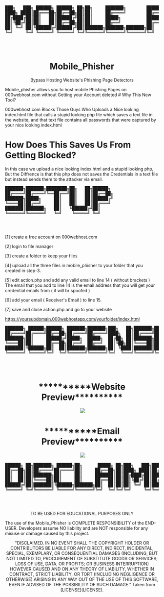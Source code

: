 <div id="maincontent">
<div id="outputFigDisplay" class="fig-ansi">
<pre id="taag_output_text" class="fig-ansi" contenteditable="true">███╗   ███╗ ██████╗ ██████╗ ██╗██╗     ███████╗        ██████╗ ██╗  ██╗██╗███████╗██╗  ██╗███████╗██████╗ 
████╗ ████║██╔═══██╗██╔══██╗██║██║     ██╔════╝        ██╔══██╗██║  ██║██║██╔════╝██║  ██║██╔════╝██╔══██╗
██╔████╔██║██║   ██║██████╔╝██║██║     █████╗          ██████╔╝███████║██║███████╗███████║█████╗  ██████╔╝
██║╚██╔╝██║██║   ██║██╔══██╗██║██║     ██╔══╝          ██╔═══╝ ██╔══██║██║╚════██║██╔══██║██╔══╝  ██╔══██╗
██║ ╚═╝ ██║╚██████╔╝██████╔╝██║███████╗███████╗███████╗██║     ██║  ██║██║███████║██║  ██║███████╗██║  ██║
╚═╝     ╚═╝ ╚═════╝ ╚═════╝ ╚═╝╚══════╝╚══════╝╚══════╝╚═╝     ╚═╝  ╚═╝╚═╝╚══════╝╚═╝  ╚═╝╚══════╝╚═╝  ╚═╝
                                                                                                          </pre>
<div>&nbsp;</div>
</div>
</div>
<h1 align="center">Mobile_Phisher</h1> <p align="center">Bypass Hosting Website's Phishing Page Detectors</p>
Mobile_phisher allows you to host mobile Phishing Pages on 000webhost.com without Getting your Account deleted
# Why This New Tool?

000webhost.com Blocks Those Guys Who Uploads a Nice looking index.html file that calls a stupid looking php file which saves a text file in the website, and that text file contains all passwords that were captured by your nice looking index.html

# How Does This Saves Us From Getting Blocked?
In this case we upload a nice looking index.html and a stupid looking php, But the Diffrence is that this php does not saves the Credentials in a text file but instead sends them to the attacker via email.

<div id="maincontent">
<div id="outputFigDisplay" class="fig-ansi">
<pre id="taag_output_text" class="fig-ansi" contenteditable="true">███████╗███████╗████████╗██╗   ██╗██████╗ 
██╔════╝██╔════╝╚══██╔══╝██║   ██║██╔══██╗
███████╗█████╗     ██║   ██║   ██║██████╔╝
╚════██║██╔══╝     ██║   ██║   ██║██╔═══╝ 
███████║███████╗   ██║   ╚██████╔╝██║     
╚══════╝╚══════╝   ╚═╝    ╚═════╝ ╚═╝     
                                          </pre>
<div>&nbsp;</div>
</div>
</div>

[1] create a free account on 000webhost.com

[2] login to file manager

[3] create a folder to keep your files

[4] upload all the three files in mobile_phisher to your folder that you created in step-3.

[5] edit action.php and add any valid email to line 14 ( without brackets )
The email that you add to line 14 is the email address that you will get your credential emails from ( it will br spoofed )

[6] add your email ( Receiver's Email ) to line 15.


[7] save and close action.php and go to your website

https://yoursubdomain.000webhostapp.com/yourfolder/index.html

<div id="maincontent">
<div id="outputFigDisplay" class="fig-ansi">
<pre id="taag_output_text" class="fig-ansi" contenteditable="true">███████╗ ██████╗██████╗ ███████╗███████╗███╗   ██╗███████╗██╗  ██╗ ██████╗ ████████╗███████╗
██╔════╝██╔════╝██╔══██╗██╔════╝██╔════╝████╗  ██║██╔════╝██║  ██║██╔═══██╗╚══██╔══╝██╔════╝
███████╗██║     ██████╔╝█████╗  █████╗  ██╔██╗ ██║███████╗███████║██║   ██║   ██║   ███████╗
╚════██║██║     ██╔══██╗██╔══╝  ██╔══╝  ██║╚██╗██║╚════██║██╔══██║██║   ██║   ██║   ╚════██║
███████║╚██████╗██║  ██║███████╗███████╗██║ ╚████║███████║██║  ██║╚██████╔╝   ██║   ███████║
╚══════╝ ╚═════╝╚═╝  ╚═╝╚══════╝╚══════╝╚═╝  ╚═══╝╚══════╝╚═╝  ╚═╝ ╚═════╝    ╚═╝   ╚══════╝
                                                                                            </pre>
<div>&nbsp;</div>
</div>
</div>
<h1 align="center">**********Website Preview**********</h1>

<p align="center">
  <img src="http://pwnedbyme.000webhostapp.com/preview.jpg">
</p>

<h1 align="center">**********Email Preview**********</h1>

<p align="center">
  <img src="http://pwnedbyme.000webhostapp.com/preview1.jpg">
</p>






<div id="maincontent">
<div id="outputFigDisplay" class="fig-ansi">
<pre id="taag_output_text" class="fig-ansi" contenteditable="true">██████╗ ██╗███████╗ ██████╗██╗      █████╗ ██╗███╗   ███╗███████╗██████╗ 
██╔══██╗██║██╔════╝██╔════╝██║     ██╔══██╗██║████╗ ████║██╔════╝██╔══██╗
██║  ██║██║███████╗██║     ██║     ███████║██║██╔████╔██║█████╗  ██████╔╝
██║  ██║██║╚════██║██║     ██║     ██╔══██║██║██║╚██╔╝██║██╔══╝  ██╔══██╗
██████╔╝██║███████║╚██████╗███████╗██║  ██║██║██║ ╚═╝ ██║███████╗██║  ██║
╚═════╝ ╚═╝╚══════╝ ╚═════╝╚══════╝╚═╝  ╚═╝╚═╝╚═╝     ╚═╝╚══════╝╚═╝  ╚═╝
                                                                         </pre>
<div>&nbsp;</div>
</div>
</div>
<p align="center">
  TO BE USED FOR EDUCATIONAL PURPOSES ONLY
</p>


The use of the Mobile_Phisher is COMPLETE RESPONSIBILITY of the END-USER. Developers assume NO liability and are NOT responsible for any misuse or damage caused by this project.

<p align="center">
"DISCLAIMED. IN NO EVENT SHALL THE COPYRIGHT HOLDER OR CONTRIBUTORS BE LIABLE FOR ANY DIRECT, INDIRECT, INCIDENTAL, SPECIAL, EXEMPLARY, OR CONSEQUENTIAL DAMAGES (INCLUDING, BUT NOT LIMITED TO, PROCUREMENT OF SUBSTITUTE GOODS OR SERVICES; LOSS OF USE, DATA, OR PROFITS; OR BUSINESS INTERRUPTION) HOWEVER CAUSED AND ON ANY THEORY OF LIABILITY, WHETHER IN CONTRACT, STRICT LIABILITY, OR TORT (INCLUDING NEGLIGENCE OR OTHERWISE) ARISING IN ANY WAY OUT OF THE USE OF THIS SOFTWARE, EVEN IF ADVISED OF THE POSSIBILITY OF SUCH DAMAGE." Taken from [LICENSE](LICENSE).
 </p>

